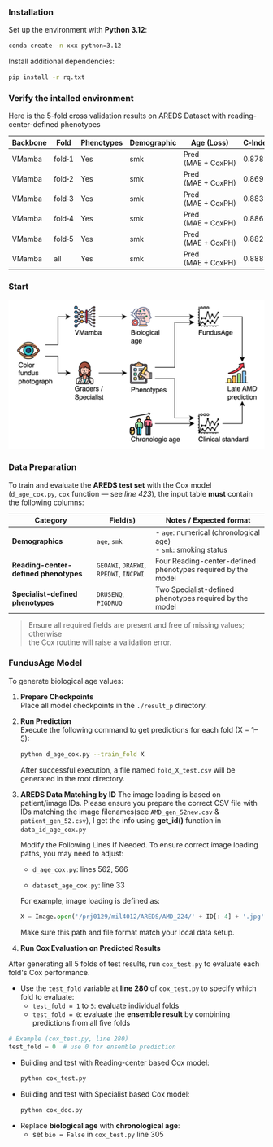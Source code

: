 ### Installation
Set up the environment with **Python 3.12**:
```bash
conda create -n xxx python=3.12
```
Install additional dependencies:
```bash
pip install -r rq.txt
```
###  Verify the intalled environment
Here is the 5-fold cross validation results on AREDS Dataset with reading-center-defined phenotypes

| Backbone | Fold   | Phenotypes | Demographic | Age (Loss)        | C‑Index |
|----------|--------|------------|-------------|-------------------|---------|
| VMamba   | fold‑1 | Yes        | smk         | Pred (MAE + CoxPH) | 0.878   |
| VMamba   | fold‑2 | Yes        | smk         | Pred (MAE + CoxPH) | 0.869   |
| VMamba   | fold‑3 | Yes        | smk         | Pred (MAE + CoxPH) | 0.883  |
| VMamba   | fold‑4 | Yes        | smk         | Pred (MAE + CoxPH) | 0.886   |
| VMamba   | fold‑5 | Yes        | smk         | Pred (MAE + CoxPH) | 0.882   |
| VMamba   | all    | Yes        | smk         | Pred (MAE + CoxPH) | 0.888   |
###  Start 
![Model Architecture](./Picture1.png)
### Data Preparation

To train and evaluate the **AREDS test set** with the Cox model  
(`d_age_cox.py`, `cox` function — see *line 423*), the input
table **must** contain the following columns:

| Category       | Field(s)                               | Notes / Expected format                    |
|----------------|----------------------------------------|-------------------------------------------|
| **Demographics** | `age`, `smk` | - `age`: numerical (chronological age)  <br>- `smk`: smoking status  <br>
| **Reading-center-defined phenotypes** | `GEOAWI`, `DRARWI`, `RPEDWI`, `INCPWI`| Four Reading-center-defined phenotypes required by the model |
| **Specialist-defined phenotypes** | `DRUSENQ`, `PIGDRUQ` | Two Specialist-defined phenotypes required by the model |
> Ensure all required fields are present and free of missing values; otherwise  
> the Cox routine will raise a validation error.

### FundusAge Model 

To generate biological age values:

1. **Prepare Checkpoints**  
   Place all model checkpoints in the `./result_p` directory.

2. **Run Prediction**  
   Execute the following command to get predictions for each fold (X = 1–5):

   ```bash
   python d_age_cox.py --train_fold X
   ```
   After successful execution, a file named `fold_X_test.csv` will be generated in the root directory.
3. **AREDS Data Matching by ID**
    The image loading is based on patient/image IDs. Please ensure you prepare the correct CSV file with IDs matching the image filenames(see `AMD_gen_52new.csv` & `patient_gen_52.csv`), I get the info using **get_id()** function in `data_id_age_cox.py`

    Modify the Following Lines If Needed. To ensure correct image loading paths, you may need to adjust:

    - `d_age_cox.py`: lines 562, 566

    - `dataset_age_cox.py`: line 33

    For example, image loading is defined as:
    ```python
    X = Image.open('/prj0129/mil4012/AREDS/AMD_224/' + ID[:-4] + '.jpg')
    ```
    Make sure this path and file format match your local data setup.

4. **Run Cox Evaluation on Predicted Results**

After generating all 5 folds of test results, run `cox_test.py` to evaluate each fold's Cox performance.

- Use the `test_fold` variable at **line 280** of `cox_test.py` to specify which fold to evaluate:
  - `test_fold = 1` to `5`: evaluate individual folds
  - `test_fold = 0`: evaluate the **ensemble result** by combining predictions from all five folds

```python
# Example (cox_test.py, line 280)
test_fold = 0  # use 0 for ensemble prediction
```
- Building and test with Reading-center based Cox model:
   ```python
   python cox_test.py
   ```
- Building and test with Specialist based Cox model:
   ```python
   python cox_doc.py
   ```
- Replace **biological age** with **chronological age**:
   - set `bio = False` in `cox_test.py` line 305

